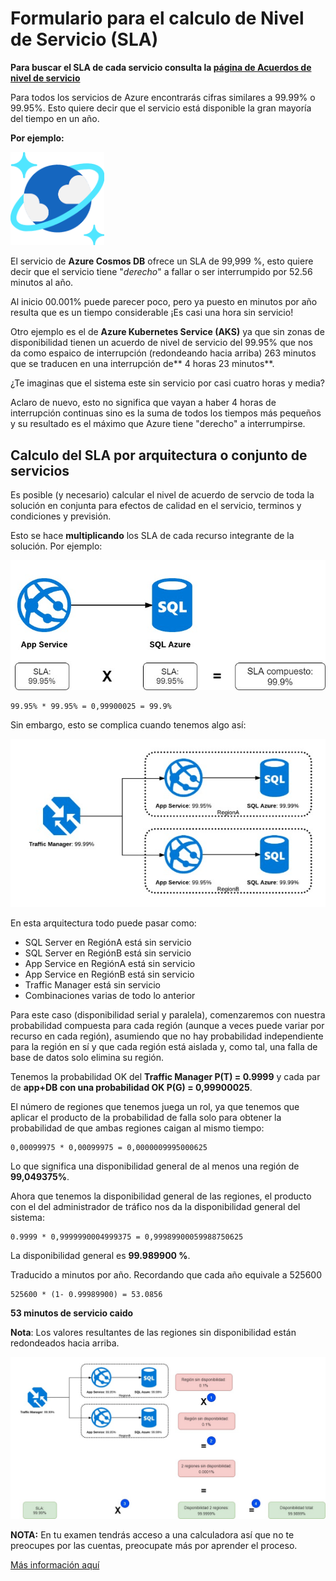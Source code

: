 # Formulario para el calculo de Nivel de Servicio (SLA)

**Para buscar el SLA de cada servicio consulta la [página de Acuerdos de nivel de servicio](https://azure.microsoft.com/es-mx/support/legal/sla/)**

Para todos los servicios de Azure encontrarás cifras similares a 99.99% o 99.95%. Esto quiere decir que el servicio está disponible la gran mayoría del tiempo en un año.

**Por ejemplo:**

<img src="/res/images/cosmos_db.png" alt="drawing" width="150"/>

El servicio de **Azure Cosmos DB** ofrece un SLA de 99,999 %, esto quiere decir que el servicio tiene "*derecho*" a fallar o ser interrumpido por 52.56 minutos al año. 

Al inicio 00.001% puede parecer poco, pero ya puesto en minutos por año resulta que es un tiempo considerable ¡Es casi una hora sin servicio!

Otro ejemplo es el de **Azure Kubernetes Service (AKS)** ya que sin zonas de disponibilidad tienen un acuerdo de nivel de servicio del 99.95% que nos da como espaico de interrupción (redondeando hacia arriba) 263 minutos que se traducen en una interrupción de** 4 horas 23 minutos**. 

¿Te imaginas que el sistema este sin servicio por casi cuatro horas y media?

Aclaro de nuevo, esto no significa que vayan a haber 4 horas de interrupción continuas sino es la suma de todos los tiempos más pequeños y su resultado es el máximo que Azure tiene "derecho" a interrumpirse.

## Calculo del SLA por arquitectura o conjunto de servicios

Es posible (y necesario) calcular el nivel de acuerdo de servcio de toda la solución en conjunta para efectos de calidad en el servicio, terminos y condiciones y previsión.

Esto se hace **multiplicando** los SLA de cada recurso integrante de la solución. Por ejemplo:

![Diagrama 1 SLA](/res/images/diagrama1_sla.jpg)

~~~
99.95% * 99.95% = 0,99900025 = 99.9%
~~~

Sin embargo, esto se complica cuando tenemos algo así:

![Diagrama 2 SLA](/res/images/diagrama2_sla.jpg)

En esta arquitectura todo puede pasar como:

- SQL Server en RegiónA está sin servicio
- SQL Server en RegiónB está sin servicio
- App Service en RegiónA está sin servicio
- App Service en RegiónB está sin servicio
- Traffic Manager está sin servicio
- Combinaciones varias de todo lo anterior

Para este caso (disponibilidad serial y paralela), comenzaremos con nuestra probabilidad compuesta para cada región (aunque a veces puede variar por recurso en cada región), asumiendo que no hay probabilidad independiente para la región en sí y que cada región está aislada y, como tal, una falla de base de datos solo elimina su región.

Tenemos la probabilidad OK del **Traffic Manager P(T) = 0.9999** y cada par de **app+DB con una probabilidad OK P(G) = 0,99900025**.

El número de regiones que tenemos juega un rol, ya que tenemos que aplicar el producto de la probabilidad de falla solo para obtener la probabilidad de que ambas regiones caigan al mismo tiempo: 

~~~
0,00099975 * 0,00099975 = 0,0000009995000625
~~~

Lo que significa una disponibilidad general de al menos una región de **99,049375%**. 

Ahora que tenemos la disponibilidad general de las regiones, el producto con el del administrador de tráfico nos da la disponibilidad general del sistema:

~~~
0.9999 * 0,9999990004999375 = 0,99989900059988750625
~~~

La disponibilidad general es **99.989900 %**.

Traducido a minutos por año. Recordando que cada año equivale a 525600 

~~~
525600 * (1- 0.99989900) = 53.0856
~~~

**53 minutos de servicio caido**

**Nota**: Los valores resultantes de las regiones sin disponibilidad están redondeados hacia arriba.

![Diagrama 3 SLA](/res/images/diagrama3_sla.jpg)

**NOTA:** En tu examen tendrás acceso a una calculadora así que no te preocupes por las cuentas, preocupate más por aprender el proceso.

[Más información aquí](https://docs.microsoft.com/en-us/azure/architecture/framework/resiliency/business-metrics#slas-for-multiregion-deployments)


